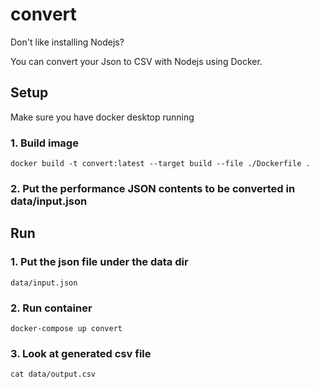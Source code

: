 # convert
Don't like installing Nodejs?

You can convert your Json to CSV with Nodejs using Docker.

## Setup

Make sure you have docker desktop running

### 1. Build image
```
docker build -t convert:latest --target build --file ./Dockerfile .
```

### 2. Put the performance JSON contents to be converted in data/input.json

## Run

### 1. Put the json file under the data dir
```
data/input.json
```

### 2. Run container

```
docker-compose up convert
```

### 3. Look at generated csv file 

```
cat data/output.csv
```

